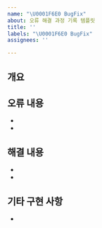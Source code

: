 ```yaml
---
name: "\U0001F6E0️ BugFix"
about: 오류 해결 과정 기록 템플릿
title: ''
labels: "\U0001F6E0️ BugFix"
assignees: ''

---
```


## 개요


## 오류 내용
- 
-

## 해결 내용
-
- 

## 기타 구현 사항
-
